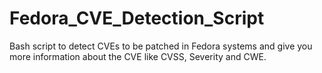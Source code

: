 # Fedora_CVE_Detection_Script
Bash script to detect CVEs to be patched in Fedora systems and give you more information about the CVE like CVSS, Severity and CWE.
